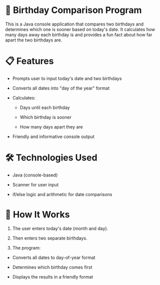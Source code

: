 # 🎂 Birthday Comparison Program

This is a Java console application that compares two birthdays and determines which one is sooner based on today's date. It calculates how many days away each birthday is and provides a fun fact about how far apart the two birthdays are.

# 📋 Features
* Prompts user to input today's date and two birthdays

* Converts all dates into "day of the year" format

* Calculates:

  + Days until each birthday

  + Which birthday is sooner

  + How many days apart they are

* Friendly and informative console output

# 🛠️ Technologies Used

* Java (console-based)

* Scanner for user input

* if/else logic and arithmetic for date comparisons

# 🧪 How It Works
1. The user enters today's date (month and day).

2. Then enters two separate birthdays.

3. The program:

* Converts all dates to day-of-year format

* Determines which birthday comes first

* Displays the results in a friendly format



